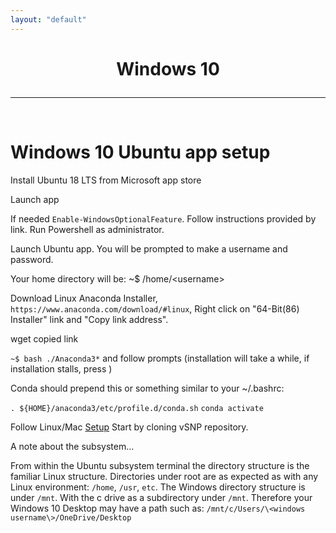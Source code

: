 ```yaml
---
layout: "default"
---
```


<h1><p style="text-align: center">Windows 10</p></h1>

-----
<br>

Windows 10 Ubuntu app setup
=================

Install Ubuntu 18 LTS from Microsoft app store

Launch app

If needed `Enable-WindowsOptionalFeature`.  Follow instructions provided by link.  Run Powershell as administrator.

Launch Ubuntu app.  You will be prompted to make a username and password.

Your home directory will be: ~$ /home/\<username\>

Download Linux Anaconda Installer, `https://www.anaconda.com/download/#linux`, Right click on "64-Bit(86) Installer" link and "Copy link address".

wget copied link

`~$ bash ./Anaconda3*` and follow prompts (installation will take a while, if installation stalls, press <enter>)

Conda should prepend this or something similar to your ~/.bashrc:

`. ${HOME}/anaconda3/etc/profile.d/conda.sh`
`conda activate`

Follow Linux/Mac [Setup](https://usda-vs.github.io/vSNP/setup.html) Start by cloning vSNP repository.

A note about the subsystem...

From within the Ubuntu subsystem terminal the directory structure is the familiar Linux structure.  Directories under root are as expected as with any Linux environment:  `/home`, `/usr`, `etc`.  The Windows directory structure is under `/mnt`.  With the c drive as a subdirectory under `/mnt`.  Therefore your Windows 10 Desktop may have a path such as: `/mnt/c/Users/\<windows username\>/OneDrive/Desktop`
